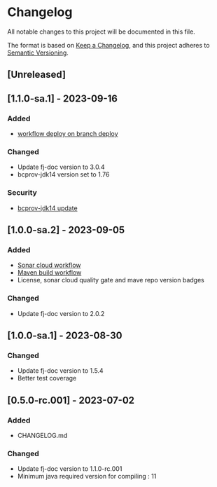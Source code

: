 # Changelog

All notable changes to this project will be documented in this file.

The format is based on [Keep a Changelog](https://keepachangelog.com/en/1.1.0/),
and this project adheres to [Semantic Versioning](https://semver.org/spec/v2.0.0.html).

## [Unreleased]

## [1.1.0-sa.1] - 2023-09-16

### Added

- [workflow deploy on branch deploy](.github/workflows/deploy_maven_package.yml)

### Changed

* Update fj-doc version to 3.0.4
* bcprov-jdk14 version set to 1.76

### Security

* [bcprov-jdk14 update](https://github.com/fugerit-org/fj-doc-mod-itext/security/dependabot/9)

## [1.0.0-sa.2] - 2023-09-05

### Added

* [Sonar cloud workflow](.github/workflows/sonarcloud-maven.yml)
* [Maven build workflow](.github/workflows/build_maven_package.yml)
* License, sonar cloud quality gate and mave repo version badges

### Changed

* Update fj-doc version to 2.0.2

## [1.0.0-sa.1] - 2023-08-30

### Changed

* Update fj-doc version to 1.5.4
* Better test coverage

## [0.5.0-rc.001] - 2023-07-02

### Added

- CHANGELOG.md

### Changed

* Update fj-doc version to 1.1.0-rc.001
* Minimum java required version for compiling : 11